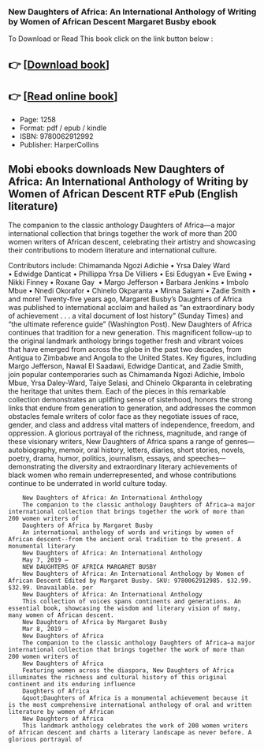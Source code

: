 ### New Daughters of Africa: An International Anthology of Writing by Women of African Descent Margaret Busby ebook

To Download or Read This book click on the link button below :

## 👉  [**[Download book](http://ebooksharez.info/download.php?group=book&from=github.com&id=704777&lnk=1079 "Download book")**]

## 👉  [**[Read online book](http://ebooksharez.info/download.php?group=book&from=github.com&id=704777&lnk=1079 "Read online book")**]


* Page: 1258
* Format: pdf / epub / kindle
* ISBN: 9780062912992
* Publisher: HarperCollins



## Mobi ebooks downloads New Daughters of Africa: An International Anthology of Writing by Women of African Descent RTF ePub (English literature)



The companion to the classic anthology Daughters of Africa—a major international collection that brings together the work of more than 200 women writers of African descent, celebrating their artistry and showcasing their contributions to modern literature and international culture.
 
 Contributors include:
 Chimamanda Ngozi Adichie • Yrsa Daley Ward  • Edwidge Danticat • Phillippa Yrsa De Villiers • Esi Edugyan • Eve Ewing • Nikki Finney • Roxane Gay  • Margo Jefferson • Barbara Jenkins • Imbolo Mbue • Nnedi Okorafor • Chinelo Okparanta • Minna Salami • Zadie Smith • and more! Twenty-five years ago, Margaret Busby’s Daughters of Africa was published to international acclaim and hailed as “an extraordinary body of achievement . . . a vital document of lost history” (Sunday Times) and “the ultimate reference guide” (Washington Post). New Daughters of Africa continues that tradition for a new generation. This magnificent follow-up to the original landmark anthology brings together fresh and vibrant voices that have emerged from across the globe in the past two decades, from Antigua to Zimbabwe and Angola to the United States. Key figures, including Margo Jefferson, Nawal El Saadawi, Edwidge Danticat, and Zadie Smith, join popular contemporaries such as Chimamanda Ngozi Adichie, Imbolo Mbue, Yrsa Daley-Ward, Taiye Selasi, and Chinelo Okparanta in celebrating the heritage that unites them. Each of the pieces in this remarkable collection demonstrates an uplifting sense of sisterhood, honors the strong links that endure from generation to generation, and addresses the common obstacles female writers of color face as they negotiate issues of race, gender, and class and address vital matters of independence, freedom, and oppression. A glorious portrayal of the richness, magnitude, and range of these visionary writers, New Daughters of Africa spans a range of genres—autobiography, memoir, oral history, letters, diaries, short stories, novels, poetry, drama, humor, politics, journalism, essays, and speeches—demonstrating the diversity and extraordinary literary achievements of black women who remain underrepresented, and whose contributions continue to be underrated in world culture today.  


        New Daughters of Africa: An International Anthology
        The companion to the classic anthology Daughters of Africa—a major international collection that brings together the work of more than 200 women writers of 
        Daughters of Africa by Margaret Busby
        An international anthology of words and writings by women of African descent--from the ancient oral tradition to the present. A monumental literary 
        New Daughters of Africa: An International Anthology
        May 7, 2019 —
        NEW DAUGHTERS OF AFRICA MARGARET BUSBY
        New Daughters of Africa: An International Anthology by Women of African Descent Edited by Margaret Busby. SKU: 9780062912985. $32.99. $32.99. Unavailable. per 
        New Daughters of Africa: An International Anthology
        This collection of voices spans continents and generations. An essential book, showcasing the wisdom and literary vision of many, many women of African descent.
        New Daughters of Africa by Margaret Busby
        Mar 8, 2019 —
        New Daughters of Africa
        The companion to the classic anthology Daughters of Africa—a major international collection that brings together the work of more than 200 women writers of 
        New Daughters of Africa
        Featuring women across the diaspora, New Daughters of Africa illuminates the richness and cultural history of this original continent and its enduring influence 
        Daughters of Africa
        &quot;Daughters of Africa is a monumental achievement because it is the most comprehensive international anthology of oral and written literature by women of African 
        New Daughters of Africa
        This landmark anthology celebrates the work of 200 women writers of African descent and charts a literary landscape as never before. A glorious portrayal of 
    




